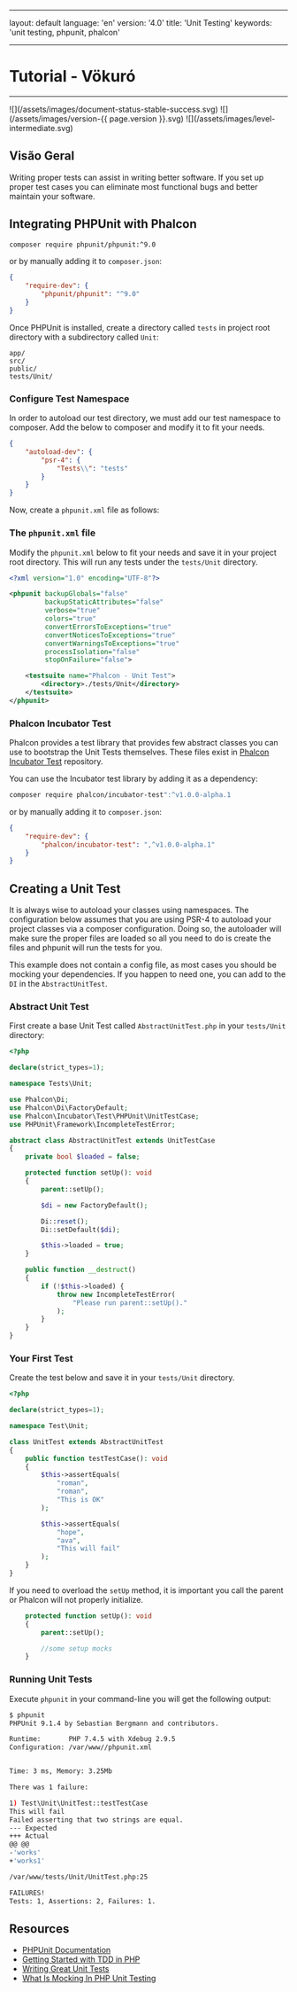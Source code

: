 - - -
layout: default language: 'en' version: '4.0' title: 'Unit Testing' keywords: 'unit testing, phpunit, phalcon'
- - -
# Tutorial - Vökuró
<hr />
![](/assets/images/document-status-stable-success.svg) ![](/assets/images/version-{{ page.version }}.svg) ![](/assets/images/level-intermediate.svg)

## Visão Geral

Writing proper tests can assist in writing better software. If you set up proper test cases you can eliminate most functional bugs and better maintain your software.

## Integrating PHPUnit with Phalcon

```bash
composer require phpunit/phpunit:^9.0
```

or by manually adding it to `composer.json`:

```json
{
    "require-dev": {
        "phpunit/phpunit": "^9.0"
    }
}
```

Once PHPUnit is installed, create a directory called `tests` in project root directory with a subdirectory called `Unit`:

```
app/
src/
public/
tests/Unit/
```

### Configure Test Namespace

In order to autoload our test directory, we must add our test namespace to composer. Add the below to composer and modify it to fit your needs.

```json
{
    "autoload-dev": {
        "psr-4": {
            "Tests\\": "tests"
        }
    }
}
```

Now, create a `phpunit.xml` file as follows:

### The `phpunit.xml` file

Modify the `phpunit.xml` below to fit your needs and save it in your project root directory. This will run any tests under the `tests/Unit` directory.

```xml
<?xml version="1.0" encoding="UTF-8"?>

<phpunit backupGlobals="false"
         backupStaticAttributes="false"
         verbose="true"
         colors="true"
         convertErrorsToExceptions="true"
         convertNoticesToExceptions="true"
         convertWarningsToExceptions="true"
         processIsolation="false"
         stopOnFailure="false">

    <testsuite name="Phalcon - Unit Test">
        <directory>./tests/Unit</directory>
    </testsuite>
</phpunit>
```

### Phalcon Incubator Test

Phalcon provides a test library that provides few abstract classes you can use to bootstrap the Unit Tests themselves. These files exist in [Phalcon Incubator Test](https://github.com/phalcon/incubator-test) repository.

You can use the Incubator test library by adding it as a dependency:

```bash
composer require phalcon/incubator-test":^v1.0.0-alpha.1
```

or by manually adding it to `composer.json`:

```json
{
    "require-dev": {
        "phalcon/incubator-test": ",^v1.0.0-alpha.1"
    }
}
```

## Creating a Unit Test

It is always wise to autoload your classes using namespaces. The configuration below assumes that you are using PSR-4 to autoload your project classes via a composer configuration. Doing so, the autoloader will make sure the proper files are loaded so all you need to do is create the files and phpunit will run the tests for you.

This example does not contain a config file, as most cases you should be mocking your dependencies. If you happen to need one, you can add to the `DI` in the `AbstractUnitTest`.

### Abstract Unit Test
First create a base Unit Test called `AbstractUnitTest.php` in your `tests/Unit` directory:

```php
<?php

declare(strict_types=1);

namespace Tests\Unit;

use Phalcon\Di;
use Phalcon\Di\FactoryDefault;
use Phalcon\Incubator\Test\PHPUnit\UnitTestCase;
use PHPUnit\Framework\IncompleteTestError;

abstract class AbstractUnitTest extends UnitTestCase
{
    private bool $loaded = false;

    protected function setUp(): void
    {
        parent::setUp();

        $di = new FactoryDefault();

        Di::reset();
        Di::setDefault($di);

        $this->loaded = true;
    }

    public function __destruct()
    {
        if (!$this->loaded) {
            throw new IncompleteTestError(
                "Please run parent::setUp()."
            );
        }
    }
}
```

### Your First Test

Create the test below and save it in your `tests/Unit` directory.

```php
<?php

declare(strict_types=1);

namespace Test\Unit;

class UnitTest extends AbstractUnitTest
{
    public function testTestCase(): void
    {
        $this->assertEquals(
            "roman",
            "roman",
            "This is OK"
        );

        $this->assertEquals(
            "hope",
            "ava",
            "This will fail"
        );
    }
}
```

If you need to overload the `setUp` method, it is important you call the parent or Phalcon will not properly initialize.
```php
    protected function setUp(): void
    {
        parent::setUp();

        //some setup mocks
    }

```

### Running Unit Tests

Execute `phpunit` in your command-line you will get the following output:

```bash
$ phpunit
PHPUnit 9.1.4 by Sebastian Bergmann and contributors.

Runtime:       PHP 7.4.5 with Xdebug 2.9.5
Configuration: /var/www//phpunit.xml


Time: 3 ms, Memory: 3.25Mb

There was 1 failure:

1) Test\Unit\UnitTest::testTestCase
This will fail
Failed asserting that two strings are equal.
--- Expected
+++ Actual
@@ @@
-'works'
+'works1'

/var/www/tests/Unit/UnitTest.php:25

FAILURES!
Tests: 1, Assertions: 2, Failures: 1.
```

## Resources
- [PHPUnit Documentation](https://phpunit.de/documentation.html)
- [Getting Started with TDD in PHP](https://www.sitepoint.com/re-introducing-phpunit-getting-started-tdd-php/)
- [Writing Great Unit Tests](http://blog.stevensanderson.com/2009/08/24/writing-great-unit-tests-best-and-worst-practises/)
- [What Is Mocking In PHP Unit Testing](https://www.clariontech.com/blog/what-is-mocking-in-php-unit-testing)
